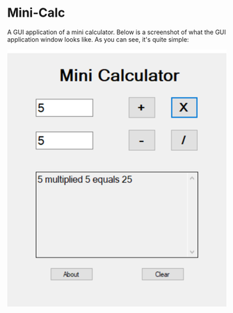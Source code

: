 # Mini-Calc
A GUI application of a mini calculator. Below is a screenshot of what the GUI application window looks like. As you can see, it's quite simple:

![Mini Calc executed](https://github.com/sorrick/Mini-Calc/blob/main/Screenshot%20(196).png)
